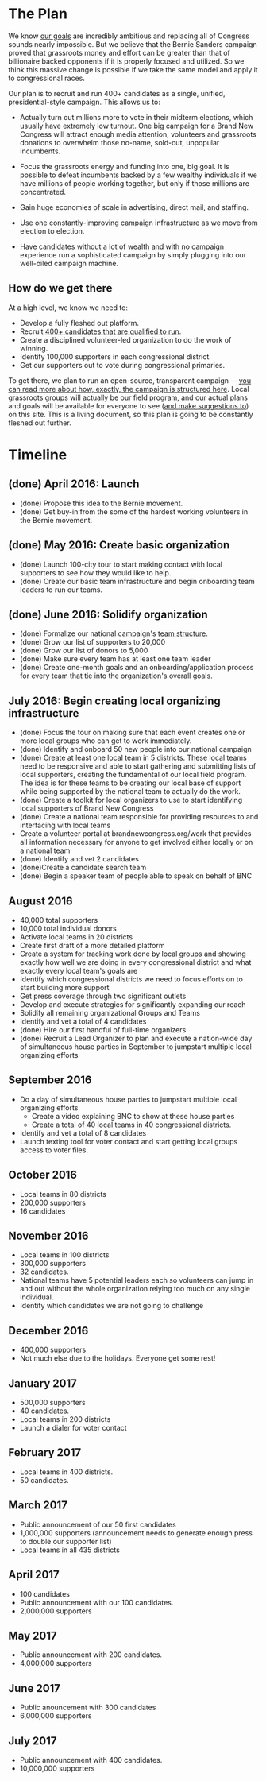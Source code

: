 # The Plan

We know [our goals](/goal) are incredibly ambitious and replacing all of Congress sounds nearly impossible. But we believe that the Bernie Sanders campaign proved that grassroots money and effort can be greater than that of billionaire backed opponents if it is properly focused and utilized. So we think this massive change is possible if we take the same model and apply it to  congressional races.

Our plan is to recruit and run 400+ candidates as a single, unified, presidential-style campaign. This allows us to:

* Actually turn out millions more to vote in their midterm elections, which usually have extremely low turnout. One big campaign for a Brand New Congress will attract enough media attention, volunteers and grassroots donations to overwhelm those no-name, sold-out, unpopular incumbents.

* Focus the grassroots energy and funding into one, big goal. It is possible to defeat incumbents backed by a few wealthy individuals if we have millions of people working together, but only if those millions are concentrated.

* Gain huge economies of scale in advertising, direct mail, and staffing.

* Use one constantly-improving campaign infrastructure as we move from election to election.

* Have candidates without a lot of wealth and with no campaign experience run a sophisticated campaign by simply plugging into our well-oiled campaign machine.

## How do we get there

At a high level, we know we need to:

* Develop a fully fleshed out platform.
* Recruit [400+ candidates that are qualified to run](/faq#who-will-the-candidates-be).
* Create a disciplined volunteer-led organization to do the work of winning.
* Identify 100,000 supporters in each congressional district.
* Get our supporters out to vote during congressional primaries.

To get there, we plan to run an open-source, transparent campaign -- [you can read more about how, exactly, the campaign is structured here](/teams). Local grassroots groups will actually be our field program, and our actual plans and goals will be available for everyone to see ([and make suggestions to](https://github.com/BrandNewCongress/website/tree/master/src/static/site)) on this site. This is a living document, so this plan is going to be constantly fleshed out further.

# Timeline

## (done) April 2016: Launch

* (done) Propose this idea to the Bernie movement.
* (done) Get buy-in from the some of the hardest working volunteers in the Bernie movement.

## (done) May 2016: Create basic organization

* (done) Launch 100-city tour to start making contact with local supporters to see how they would like to help.
* (done) Create our basic team infrastructure and begin onboarding team leaders to run our teams.

## (done) June 2016: Solidify organization

* (done) Formalize our national campaign's [team structure](/teams).
* (done) Grow our list of supporters to 20,000
* (done) Grow our list of donors to 5,000
* (done) Make sure every team has at least one team leader
* (done) Create one-month goals and an onboarding/application process for every team that tie into the organization's overall goals.

## July 2016: Begin creating local organizing infrastructure

* (done) Focus the tour on making sure that each event creates one or more local groups who can get to work immediately.
* (done) Identify and onboard 50 new people into our national campaign
* (done) Create at least one local team in 5 districts. These local teams need to be  responsive and able to start gathering and submitting lists of local supporters, creating the fundamental of our local field program.  The idea is for these teams to be creating our local base of support while being supported by the national team to actually do the work.
* (done) Create a toolkit for local organizers to use to start identifying local supporters of Brand New Congress
* (done) Create a national team responsible for providing resources to and interfacing with local teams
* Create a volunteer portal at brandnewcongress.org/work that provides all information necessary for anyone to get involved either locally or on a national team
* (done) Identify and vet 2 candidates
* (done)Create a candidate search team
* (done) Begin a speaker team of people able to speak on behalf of BNC


## August 2016
* 40,000 total supporters
* 10,000 total individual donors
* Activate local teams in 20 districts
* Create first draft of a more detailed platform
* Create a system for tracking work done by local groups and showing exactly how well we are doing in every congressional district and what exactly every local team's goals are
* Identify which congressional districts we need to focus efforts on to start building more support
* Get press coverage through two significant outlets
* Develop and execute strategies for significantly expanding our reach
* Solidify all remaining organizational Groups and Teams
* Identify and vet a total of 4 candidates
* (done) Hire our first handful of full-time organizers
* (done) Recruit a Lead Organizer to plan and execute a nation-wide day of simultaneous house parties in September to jumpstart multiple local organizing efforts

## September 2016
* Do a day of simultaneous house parties to jumpstart multiple local organizing efforts
    * Create a video explaining BNC to show at these house parties
    * Create a total of 40 local teams in 40 congressional districts.
* Identify and vet a total of 8 candidates
* Launch texting tool for voter contact and start getting local groups access to voter files.

## October 2016
* Local teams in 80 districts
* 200,000 supporters
* 16 candidates

## November 2016
* Local teams in 100 districts
* 300,000 supporters
* 32 candidates.
* National teams have 5 potential leaders each so volunteers can jump in and out without the whole organization relying too much on any single individual.
* Identify which candidates we are not going to challenge

## December 2016
* 400,000 supporters
* Not much else due to the holidays. Everyone get some rest!

## January 2017
* 500,000 supporters
* 40 candidates.
* Local teams in 200 districts
* Launch a dialer for voter contact

## February 2017
* Local teams in 400 districts.
* 50 candidates.

## March 2017
* Public announcement of our 50 first candidates
* 1,000,000 supporters (announcement needs to generate enough press to double our supporter list)
* Local teams in all 435 districts

## April 2017
* 100 candidates
* Public announcement with our 100 candidates.
* 2,000,000 supporters

## May 2017
* Public announcement with 200 candidates.
* 4,000,000 supporters

## June 2017
* Public anouncement with 300 candidates
* 6,000,000 supporters

## July 2017
* Public announcement with 400 candidates.
* 10,000,000 supporters
